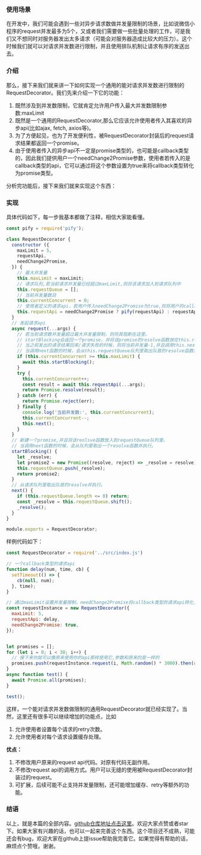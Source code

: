 ### 使用场景

在开发中，我们可能会遇到一些对异步请求数做并发量限制的场景，比如说微信小程序的request并发最多为5个，又或者我们需要做一些批量处理的工作，可是我们又不想同时对服务器发出太多请求（可能会对服务器造成比较大的压力）。这个时候我们就可以对请求并发数进行限制，并且使用排队机制让请求有序的发送出去。

### 介绍

那么，接下来我们就来讲一下如何实现一个通用的能对请求并发数进行限制的RequestDecorator。我们先来介绍一下它的功能：

1. 既然涉及到并发数限制，它就肯定允许用户传入最大并发数限制参数:maxLimit
2. 既然是一个通用的RequestDecorator,那么它应该允许使用者传入其喜欢的异步api(比如ajax, fetch, axios等)。
3. 为了方便起见，也为了开发便利性，被RequestDecorator封装后的request请求结果都返回一个promise。
4. 由于使用者传入的异步api不一定是promise类型的，也可能是callback类型的，因此我们提供用户一个needChange2Promise参数，使用者若传入的是callback类型的api，它可以通过将这个参数设置为true来将callback类型转化为promise类型。

分析完功能后，接下来我们就来实现这个东西：

### 实现

具体代码如下，每一步我基本都做了注释，相信大家能看懂。

```javascript
const pify = require('pify');

class RequestDecorator {
  constructor ({
    maxLimit = 5,
    requestApi,
    needChange2Promise,
  }) {
    // 最大并发量
    this.maxLimit = maxLimit;
    // 请求队列,若当前请求并发量已经超过maxLimit,则将该请求加入到请求队列中
    this.requestQueue = [];
    // 当前并发量数目
    this.currentConcurrent = 0;
    // 使用者定义的请求api，若用户传入needChange2Promise为true,则将用户的callback类api使用pify这个库将其转化为promise类的。
    this.requestApi = needChange2Promise ? pify(requestApi) : requestApi;
  }
  // 发起请求api
  async request(...args) {
    // 若当前请求数并发量超过最大并发量限制，则将其阻断在这里。
    // startBlocking会返回一个promise，并将该promise的resolve函数放在this.requestQueue队列里。这样的话，除非这个promise被resolve,否则不会继续向下执行。
    // 当之前发出的请求结果回来/请求失败的时候，则将当前并发量-1,并且调用this.next函数执行队列中的请求
    // 当调用next函数的时候，会从this.requestQueue队列里取出队首的resolve函数并且执行。这样，对应的请求则可以继续向下执行。
    if (this.currentConcurrent >= this.maxLimit) {
      await this.startBlocking();
    }
    try {
      this.currentConcurrent++;
      const result = await this.requestApi(...args);
      return Promise.resolve(result);
    } catch (err) {
      return Promise.reject(err);
    } finally {
      console.log('当前并发数:', this.currentConcurrent);
      this.currentConcurrent--;
      this.next();
    }
  }
  // 新建一个promise,并且将该reolsve函数放入到requestQueue队列里。
  // 当调用next函数的时候，会从队列里取出一个resolve函数并执行。
  startBlocking() {
    let _resolve;
    let promise2 = new Promise((resolve, reject) => _resolve = resolve);
    this.requestQueue.push(_resolve);
    return promise2;
  }
  // 从请求队列里取出队首的resolve并执行。
  next() {
    if (this.requestQueue.length <= 0) return;
    const _resolve = this.requestQueue.shift();
    _resolve();
  }
}

module.exports = RequestDecorator;
```

样例代码如下：

```javascript
const RequestDecorator = require('../src/index.js')

// 一个callback类型的请求api
function delay(num, time, cb) {
  setTimeout(() => {
    cb(null, num);
  }, time);
}

// 通过maxLimit设置并发量限制，needChange2Promise将callback类型的请求api转化为promise类型的。
const requestInstance = new RequestDecorator({
  maxLimit: 5,
  requestApi: delay,
  needChange2Promise: true,
});


let promises = [];
for (let i = 0; i < 30; i++) {
  // 接下来你就可以像原来使用你的api那样使用它,参数和原来的是一样的
  promises.push(requestInstance.request(i, Math.random() * 3000).then(result => console.log('result', result), error => console.log(error)));
}
async function test() {
  await Promise.all(promises);
}

test();
```

这样，一个能对请求并发数做限制的通用RequestDecorator就已经实现了。当然，这里还有很多可以继续增加的功能点，比如

1. 允许使用者设置每个请求的retry次数。
2. 允许使用者对每个请求设置缓存处理。

**优点：**

1. 不修改用户原来的request api代码。对原有代码无副作用。
2. 不修改request api的调用方式。用户可以无缝的使用被RequestDecorator封装过的request。
3. 可扩展，后续可能不止支持并发量限制，还可能增加缓存、retry等额外的功能。

### 结语

以上，就是本篇的全部内容。[github仓库地址点击这里](https://github.com/chenjigeng/requestDecorator)。欢迎大家点赞或者star下。如果大家有兴趣的话，也可以一起来完善这个东西。这个项目还不成熟，可能还会有bug，欢迎大家在github上提issue帮助我完善它。如果觉得有帮助的话，麻烦点个赞哦，谢谢。